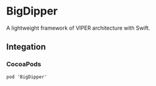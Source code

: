 # BigDipper

A lightweight framework of VIPER architecture with Swift.

## Integation

### CocoaPods

```shell
pod 'BigDipper'
```
